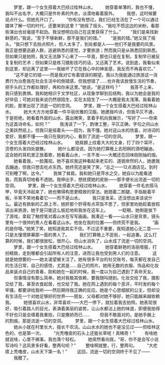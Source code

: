 　　梦里，跟一个女生搭着大巴经过桂林山水。
　　她穿着单薄的，我也不懂，我叫不出名字，大概只是件朴素的外衣，淡漠地看着窗外。
　　我想，这时候要说点什么。但她先开口了。
　　“你有没有想过，我们已经生活在了一个可以通过媒体了解一切的时代，还要来到这里？”她摇了摇头，“我吃不惯这边的米粉，看那些演出也丝毫提不起劲。我没想明白自己在这里获得了什么。”
　　“我们是来找新鲜感的，”我说，“至于不够新鲜，那不是我们的错。”
　　“是我的错。”她又摇了摇头，“我只想下去拍点照片，但人太多了，到处都是人——他们不是我要的风景。我正是想要逃避人群，逃避熟悉的感觉，才要旅游；然而我只是从熟悉回到熟悉。但如果只是拍照，我又无法静下心来了——毕竟，那也只是在复制，复制早已被反复复制的艺术；但如果只是练习摄影技巧的话，又远离了艺术。说到底，我看似来到这里，却远离了这里——我破坏了它在我心中的神圣感，我反而不再喜欢它。”
　　“这不是它的错——而是我对它有着错误的期望。我以为我能通过旅游这一消费行为治愈我在社会生活中的倒错感，但我想错了……也许我该放慢生活的节奏，把手头的工作都处理好，再和你来这里。”她说，“是这样吗？”
　　我答不上来，我只感到畏惧。我和她相识于文学社区，从现象学聊到后结构，我以为她会是我的好伴侣；可她对我来说仍然很陌生，实在太陌生了——大概是我太浅薄。我看着她的脸，那里出现了流逝一切的空洞。
　　梦里，跟一个女生搭着大巴经过桂林山水。
　　她大大方方地穿着一件华丽优雅的汉服。她邀我吟诗，但我平仄不通，于是拒绝。她看着外面的山水，露出微笑，拿着手机向我展示，“写好了——你来为这首诗命名，如何？”
　　我浅读了一下，韵律工整，平仄正确，字句之间山水之美跃然纸上。但我只是摇着头——因为，我不懂。她对这山水的欣喜，对诗词的爱好，我都不懂——我只在我的内心，看到了流逝一切的空洞。
　　梦里，跟一个女生搭着大巴经过桂林山水。
　　她肩膀上纹着大大的文身，打了四个耳环，烫卷的头发四处披散。
　　她什么都没说，因为她打算晚上去阳朔的酒吧蹦迪。这会她的耳机里正放着歌，她看着山水，一言不发——大概还在回味刚刚抽的烟。
　　她看着我，一脸蔑视。她不喜欢我这种看起来老实的、道貌岸然的人，她邀我去蹦迪，但我只想去吃点东西。她终究还是笑了笑，“总之——12点酒店见。到时可别睡了啊，达令。”
　　我耸了耸肩。我和她只是萍水之交，她自以为能看透我，而我真切地看不透她。我伸出手，想抚摸她的皮肤——那手便长出流逝一切的空洞。
　　梦里，跟一个女生搭着大巴经过桂林山水。
　　她穿着一件毛衣搭马甲，毕竟天冷起来了，她也懒得构思更精致的穿法。她翘着二郎腿，手指敲着平板，半笑不笑地看着它——而不是山水。
　　我只是发呆，还没想出来该说什么。最近有款新的乙游上市，她肝那个肝得有点茶饭不思了，但家里劝她趁着放假该出来旅游，她于是只能这么尴尬地和我坐在这车上。
　　一眨眼，她倒是放下了游戏，拿起了触控笔对着山水在写写画画。我凑近一看——山水只是背景，镜头里有一个很帅的男人在看着这山水。他坐在我的位置——但终究不是我。
　　“画的是你哦。”她笑了笑，她知道我其实不信。不过这不重要，我知道她心无二意——只是太憧憬屏幕那一面的男人了。
　　我们打算晚上不逛街，一起追番。这么打算的时候，我们都很放松，很开心。但山水消失了，山水成了流逝一切的空洞。
　　梦里，跟一个女生搭着大巴经过桂林山水。
　　她穿着鲜艳的洛丽塔服，打扮精致，走到哪都会引起所有人的注意，进而让我也受到男人们的注意。
　　这就是她想要的——她太渴望被关注了。她有很多平台的社交账号，每天都在发自己的生活日常，自己的感悟，尤其是……自己的照片。她用无数的衣服、饰品和化妆品来装点自己的青春，刚和她在一起的时候，我一度以为自己遇到了真命天女。
　　但事情没有那么简单。她对我极其依赖，要我随叫随到。化妆交给了我，摄影交给了我，甚至衣食起居，也交给了我。她在网上遇到的每个恶评，平时发的每个牢骚，都要讲给我听——然后期待我正确的反应。她是个心思细腻的公主，但却没有生活在一个对她足够好的世界——朋友、父母都对她不够好，她只能越来越依赖我。
　　她很喜欢山水，非常喜欢——大巴一停下，就拉着我去拍照。她表现很好，吸引着路人的目光，表演着美丽的姿势，让山水都沾上她的味道，即便我拍得不好也只是会缠着我重拍，只是撒娇而已……
　　但我不敢面对的，是她手腕上的割痕。那是流逝一切的空洞。
　　梦里，跟一个女生搭着大巴经过桂林山水。
　　她从小就在村里长大，擅长干农活。山山水水的她也不是没见过——但桂林这色的，也是第一次。
　　“光秃噜皮的石头上还能长草呢！真稀奇！”
　　有啥她就说啥，心里不搁事。我也落个轻松。
　　她突然看向我，“哥，你不是会写小说写诗吗？这风景多好看，整两句呗？”
　　整啥啊就整，行，整两句。
　　“大疙瘩上秃噜皮，山水天下第一名！”
　　这回，流逝一切的空洞终于不见了——
　　我醒了。
<!-- ##{"timestamp":1699527454}## -->